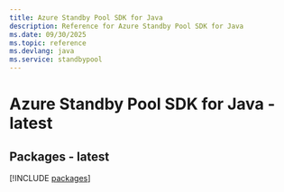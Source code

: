 ```yaml
---
title: Azure Standby Pool SDK for Java
description: Reference for Azure Standby Pool SDK for Java
ms.date: 09/30/2025
ms.topic: reference
ms.devlang: java
ms.service: standbypool
---
```

# Azure Standby Pool SDK for Java - latest
## Packages - latest
[!INCLUDE [packages](standby-pool-index.md)]